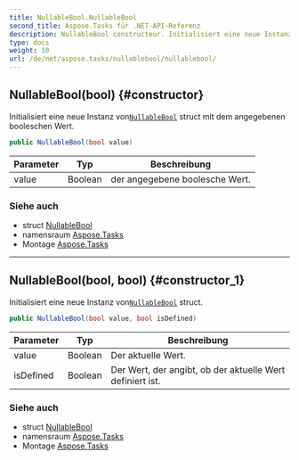 ```yaml
---
title: NullableBool.NullableBool
second_title: Aspose.Tasks für .NET-API-Referenz
description: NullableBool constructeur. Initialisiert eine neue Instanz vonNullableBool struct mit dem angegebenen booleschen Wert.
type: docs
weight: 10
url: /de/net/aspose.tasks/nullablebool/nullablebool/
---
```

## NullableBool(bool) {#constructor}

Initialisiert eine neue Instanz von[`NullableBool`](../) struct mit dem angegebenen booleschen Wert.

```csharp
public NullableBool(bool value)
```

| Parameter | Typ | Beschreibung |
| --- | --- | --- |
| value | Boolean | der angegebene boolesche Wert. |

### Siehe auch

* struct [NullableBool](../)
* namensraum [Aspose.Tasks](../../nullablebool/)
* Montage [Aspose.Tasks](../../../)

---

## NullableBool(bool, bool) {#constructor_1}

Initialisiert eine neue Instanz von[`NullableBool`](../) struct.

```csharp
public NullableBool(bool value, bool isDefined)
```

| Parameter | Typ | Beschreibung |
| --- | --- | --- |
| value | Boolean | Der aktuelle Wert. |
| isDefined | Boolean | Der Wert, der angibt, ob der aktuelle Wert definiert ist. |

### Siehe auch

* struct [NullableBool](../)
* namensraum [Aspose.Tasks](../../nullablebool/)
* Montage [Aspose.Tasks](../../../)


